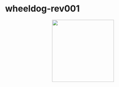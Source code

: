 # wheeldog-rev001

<p align="center">
   <img src="https://github.com/jakubsarata/wheeldog-rev001/blob/main/Wheeldog_proto_1.png" width="200" />
</p>

